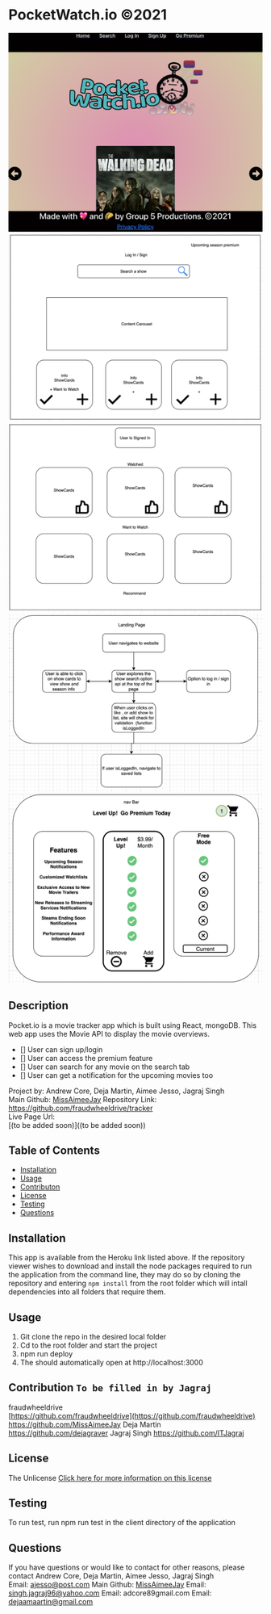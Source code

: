 # PocketWatch.io ©2021 
![img](./client/src/assets/img/screenshot.png)
![img](./client/src/assets/img/wireframe1.png)
![img](./client/src/assets/img/wireframe2.png)
![img](./client/src/assets/img/wireframe3.png)
![img](./client/src/assets/img/wireframe4.png)

## Description
Pocket.io is a movie tracker app which is built using React, mongoDB. This web app uses the Movie API to display the movie overviews.

* [] User can sign up/login
* [] User can access the premium feature
* [] User can search for any movie on the search tab 
* [] User can get a notification for the upcoming movies too

Project by: Andrew Core, Deja Martin, Aimee Jesso, Jagraj Singh  
Main Github: 
[MissAimeeJay](https://github.com/MissAimeeJay)
Repository Link: https://github.com/fraudwheeldrive/tracker  
Live Page Url:  
[(to be added soon)]((to be added soon))

## Table of Contents
* [Installation](#installation)
* [Usage](#usage)
* [Contributon](#credits)
* [License](#license)
* [Testing](#testing)
* [Questions](#questions)

## Installation
This app is available from the Heroku link listed above.  If the repository viewer wishes to download and install the node packages required to run the application from the command line, they may do so by cloning the repository and entering `npm install` from the root folder which will intall dependencies into all folders that require them.

## Usage 
1. Git clone the repo in the desired local folder
2. Cd to the root folder and start the project
3. npm run deploy
4. The should automatically open at http://localhost:3000

## Contribution   `To be filled in by Jagraj`
fraudwheeldrive  
[https://github.com/fraudwheeldrive](https://github.com/fraudwheeldrive)
https://github.com/MissAimeeJay
Deja Martin
https://github.com/dejagraver
Jagraj Singh
https://github.com/ITJagraj

## License
The Unlicense
[Click here for more information on this license](https://choosealicense.com/licenses/unlicense)


## Testing
To run test, run npm run test in the client directory of the application

## Questions
If you have questions or would like to contact for other reasons, please contact
Andrew Core, Deja Martin, Aimee Jesso, Jagraj Singh  
Email: ajesso@post.com
Main Github: [MissAimeeJay](https://github.com/MissAimeeJay)
Email: singh.jagraj96@yahoo.com
Email: adcore89gmail.com
Email: dejaamaartin@gmail.com